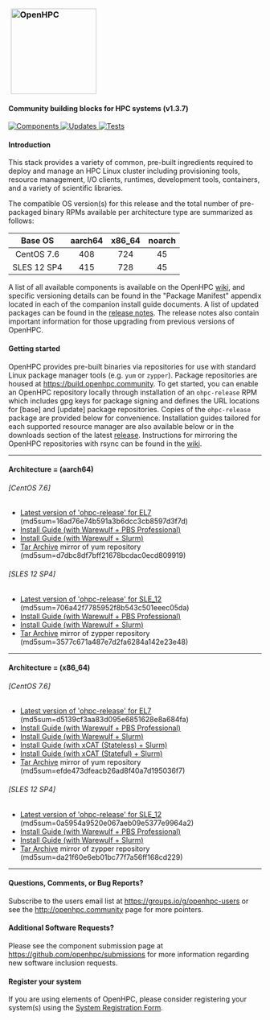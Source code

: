 ### <img src="https://github.com/openhpc/ohpc/blob/master/docs/recipes/install/common/figures/ohpc_logo.png" width="170" valign="middle" hspace="5" alt="OpenHPC"/>

#### Community building blocks for HPC systems (v1.3.7)

[![Components](https://img.shields.io/badge/components%20available-88-green.svg) ](https://github.com/openhpc/ohpc/wiki/Component-List-v1.3.7)
[![Updates](https://img.shields.io/badge/updates-43%25-lightgrey.svg) ](https://github.com/openhpc/ohpc/releases/tag/v1.3.7.GA)
[![Tests](https://img.shields.io/badge/test%20coverage-%20%20%20-brightgreen.svg) ](http://test.openhpc.community:8080/job/1.3.x/view/1.3.7/)


#### Introduction

This stack provides a variety of common, pre-built ingredients required to
deploy and manage an HPC Linux cluster including provisioning tools, resource
management, I/O clients, runtimes, development tools, containers, and a variety of
scientific libraries.

The compatible OS version(s) for this release and the total number of
pre-packaged binary RPMs available per architecture type are summarized as follows:

Base OS     | aarch64 | x86_64  | noarch
:---:       | :---:   | :---:   | :---:
CentOS 7.6  | 408     | 724     | 45
SLES 12 SP4 | 415     | 728     | 45

A list of all available components is available on the OpenHPC
[wiki](https://github.com/openhpc/ohpc/wiki/Component-List-v1.3.7), and
specific versioning details can be found in the "Package Manifest" appendix
located in each of the companion install guide documents. A list of updated
packages can be found in the [release
notes](https://github.com/openhpc/ohpc/releases/tag/v1.3.7.GA). The release
notes also contain important information for those upgrading from previous
versions of OpenHPC.

#### Getting started

OpenHPC provides pre-built binaries via repositories for use with standard
Linux package manager tools (e.g. ```yum``` or ```zypper```). Package
repositories are housed at https://build.openhpc.community. To get started, you
can enable an OpenHPC repository locally through installation of an
```ohpc-release``` RPM which includes gpg keys for package signing and defines
the URL locations for [base] and [update] package repositories. Copies of the
```ohpc-release``` package are provided below for convenience. Installation guides 
tailored for each supported resource manager are also available below or in
the downloads section of the latest
[release](https://github.com/openhpc/ohpc/releases/tag/v1.3.7.GA). Instructions
for mirroring the OpenHPC repositories with rsync can be found in the
[wiki](https://github.com/openhpc/ohpc/wiki/Repository-Access-via-rsync).

---

#### Architecture = (aarch64)

###### [CentOS 7.6]
* [Latest version of 'ohpc-release' for EL7](https://github.com/openhpc/ohpc/releases/download/v1.3.GA/ohpc-release-1.3-1.el7.aarch64.rpm) (md5sum=16ad76e74b591a3b6dcc3cb8597d3f7d)
* [Install Guide (with Warewulf + PBS Professional)](https://github.com/openhpc/ohpc/releases/download/v1.3.7.GA/Install_guide-CentOS7-Warewulf-PBSPro-1.3.7-aarch64.pdf)
* [Install Guide (with Warewulf + Slurm)](https://github.com/openhpc/ohpc/releases/download/v1.3.7.GA/Install_guide-CentOS7-Warewulf-SLURM-1.3.7-aarch64.pdf)
* [Tar Archive](http://build.openhpc.community/dist/1.3.7/OpenHPC-1.3.7.CentOS_7.aarch64.tar) mirror of yum repository (md5sum=d7dbc8df7bff21678bcdac0ecd809919)

###### [SLES 12 SP4]
* [Latest version of 'ohpc-release' for SLE_12](https://github.com/openhpc/ohpc/releases/download/v1.3.GA/ohpc-release-1.3-1.sle12.aarch64.rpm) (md5sum=706a42f7785952f8b543c501eeec05da)
* [Install Guide (with Warewulf + PBS Professional)](https://github.com/openhpc/ohpc/releases/download/v1.3.7.GA/Install_guide-SLE_12-Warewulf-PBSPro-1.3.7-aarch64.pdf)
* [Install Guide (with Warewulf + Slurm)](https://github.com/openhpc/ohpc/releases/download/v1.3.7.GA/Install_guide-SLE_12-Warewulf-SLURM-1.3.7-aarch64.pdf)
* [Tar Archive](http://build.openhpc.community/dist/1.3.7/OpenHPC-1.3.7.SLE_12.aarch64.tar) mirror of zypper repository (md5sum=3577c671a487e7d2fa6284a142e23e48)

---

#### Architecture = (x86_64)

###### [CentOS 7.6]
* [Latest version of 'ohpc-release' for EL7](https://github.com/openhpc/ohpc/releases/download/v1.3.GA/ohpc-release-1.3-1.el7.x86_64.rpm) (md5sum=d5139cf3aa83d095e6851628e8a684fa)
* [Install Guide (with Warewulf + PBS Professional)](https://github.com/openhpc/ohpc/releases/download/v1.3.7.GA/Install_guide-CentOS7-Warewulf-PBSPro-1.3.7-x86_64.pdf)
* [Install Guide (with Warewulf + Slurm)](https://github.com/openhpc/ohpc/releases/download/v1.3.7.GA/Install_guide-CentOS7-Warewulf-SLURM-1.3.7-x86_64.pdf)
* [Install Guide (with xCAT (Stateless) + Slurm)](https://github.com/openhpc/ohpc/releases/download/v1.3.7.GA/Install_guide-CentOS7-xCAT-Stateless-SLURM-1.3.7-x86_64.pdf)
* [Install Guide (with xCAT (Stateful) + Slurm)](https://github.com/openhpc/ohpc/releases/download/v1.3.7.GA/Install_guide-CentOS7-xCAT-Stateful-SLURM-1.3.7-x86_64.pdf)
* [Tar Archive](http://build.openhpc.community/dist/1.3.7/OpenHPC-1.3.7.CentOS_7.x86_64.tar) mirror of yum repository (md5sum=efde473dfeacb26ad8f40a7d195036f7)

###### [SLES 12 SP4]
* [Latest version of 'ohpc-release' for SLE_12](https://github.com/openhpc/ohpc/releases/download/v1.3.GA/ohpc-release-1.3-1.sle12.x86_64.rpm) (md5sum=0a5954a9520e067aeb09e5377e9964a2)
* [Install Guide (with Warewulf + PBS Professional)](https://github.com/openhpc/ohpc/releases/download/v1.3.7.GA/Install_guide-SLE_12-Warewulf-PBSPro-1.3.7-x86_64.pdf)
* [Install Guide (with Warewulf + Slurm)](https://github.com/openhpc/ohpc/releases/download/v1.3.7.GA/Install_guide-SLE_12-Warewulf-SLURM-1.3.7-x86_64.pdf)
* [Tar Archive](http://build.openhpc.community/dist/1.3.7/OpenHPC-1.3.7.SLE_12.x86_64.tar) mirror of zypper repository (md5sum=da21f60e6eb01bc77f7a56ff168cd229)

---

#### Questions, Comments, or Bug Reports?

Subscribe to the users email list at https://groups.io/g/openhpc-users or see
the http://openhpc.community page for more pointers.

#### Additional Software Requests?

Please see the component submission page at
https://github.com/openhpc/submissions for more information regarding new
software inclusion requests.

#### Register your system

If you are using elements of OpenHPC, please consider registering your
system(s) using the [System Registration
Form](https://drive.google.com/open?id=1KvFM5DONJigVhOlmDpafNTDDRNTYVdolaYYzfrHkOWI).


